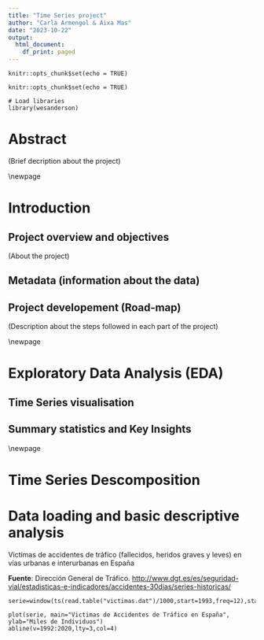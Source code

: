 ```yaml
---
title: "Time Series project"
author: "Carla Armengol & Aixa Mas"
date: "2023-10-22"
output:
  html_document:
    df_print: paged
---
```


```{r setup, include=FALSE}
knitr::opts_chunk$set(echo = TRUE)
```


```{r setup, include=FALSE}
knitr::opts_chunk$set(echo = TRUE)
```

```{r, echo = FALSE}
# Load libraries
library(wesanderson)
```

# Abstract

(Brief decription about the project)

\newpage

# Introduction

## Project overview and objectives

(About the project)

## Metadata (information about the data)

## Project developement (Road-map)

(Description about the steps followed in each part of the project)


\newpage

# Exploratory Data Analysis (EDA)

## Time Series visualisation

## Summary statistics and Key Insights

\newpage

# Time Series Descomposition





# Data loading and basic descriptive analysis

Victimas de accidentes de tráfico (fallecidos, heridos graves y leves) en vías urbanas e interurbanas en España

**Fuente**: Dirección General de Tráfico. http://www.dgt.es/es/seguridad-vial/estadisticas-e-indicadores/accidentes-30dias/series-historicas/


```{r}
serie=window(ts(read.table("victimas.dat")/1000,start=1993,freq=12),start=2009)
```

```{r}
plot(serie, main="Victimas de Accidentes de Tráfico en España", ylab="Miles de Individuos")
abline(v=1992:2020,lty=3,col=4)
```


